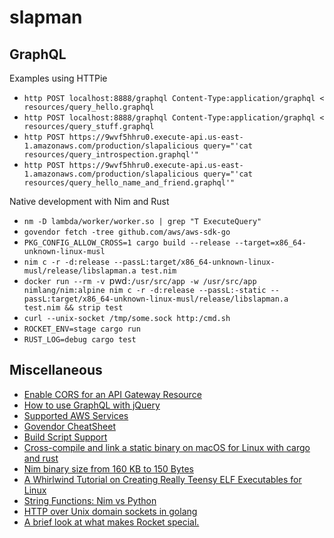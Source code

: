 # slapman

## GraphQL

Examples using HTTPie

* `http POST localhost:8888/graphql Content-Type:application/graphql < resources/query_hello.graphql`
* `http POST localhost:8888/graphql Content-Type:application/graphql < resources/query_stuff.graphql`
* `http POST https://9wvf5hhru0.execute-api.us-east-1.amazonaws.com/production/slapalicious query="'cat resources/query_introspection.graphql'"`
* `http POST https://9wvf5hhru0.execute-api.us-east-1.amazonaws.com/production/slapalicious query="'cat resources/query_hello_name_and_friend.graphql'"`

Native development with Nim and Rust

* `nm -D lambda/worker/worker.so | grep "T ExecuteQuery"`
* `govendor fetch -tree github.com/aws/aws-sdk-go`
* `PKG_CONFIG_ALLOW_CROSS=1 cargo build --release --target=x86_64-unknown-linux-musl`
* `nim c -r -d:release --passL:target/x86_64-unknown-linux-musl/release/libslapman.a test.nim`
* `docker run --rm -v `pwd`:/usr/src/app -w /usr/src/app nimlang/nim:alpine nim c -r -d:release --passL:-static --passL:target/x86_64-unknown-linux-musl/release/libslapman.a test.nim && strip test`
* `curl --unix-socket /tmp/some.sock http:/cmd.sh`
* `ROCKET_ENV=stage cargo run`
* `RUST_LOG=debug cargo test`

## Miscellaneous

* [Enable CORS for an API Gateway Resource](http://docs.aws.amazon.com/apigateway/latest/developerguide/how-to-cors.html)
* [How to use GraphQL with jQuery](https://www.graph.cool/docs/tutorials/graphql-and-jquery-kohj2aengo/#graphql-vs-rest)
* [Supported AWS Services](https://www.rusoto.org/supported-aws-services.html)
* [Govendor CheatSheet](https://github.com/kardianos/govendor/wiki/Govendor-CheatSheet)
* [Build Script Support](http://doc.crates.io/build-script.html)
* [Cross-compile and link a static binary on macOS for Linux with cargo and rust](https://chr4.org/blog/2017/03/15/cross-compile-and-link-a-static-binary-on-macos-for-linux-with-cargo-and-rust/)
* [Nim binary size from 160 KB to 150 Bytes](https://hookrace.net/blog/nim-binary-size/)
* [A Whirlwind Tutorial on Creating Really Teensy ELF Executables for Linux ](http://www.muppetlabs.com/~breadbox/software/tiny/teensy.html)
* [String Functions: Nim vs Python](https://scripter.co/notes/string-functions-nim-vs-python/)
* [HTTP over Unix domain sockets in golang](https://gist.github.com/teknoraver/5ffacb8757330715bcbcc90e6d46ac74)
* [A brief look at what makes Rocket special.](https://rocket.rs/overview/)

